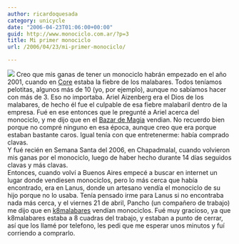 ```yaml
---
author: ricardoquesada
category: unicycle
date: "2006-04-23T01:06:00+00:00"
guid: http://www.monociclo.com.ar/?p=3
title: Mi primer monociclo
url: /2006/04/23/mi-primer-monociclo/

---
```

[![](http://photos1.blogger.com/blogger/3750/1778/200/image5.jpg)](http://photos1.blogger.com/blogger/3750/1778/1600/image5.jpg) Creo que mis ganas de tener un monociclo habrán empezado en el año 2001, cuando en [Core](http://www.coresecurity.com) estaba la fiebre de los malabares. Todos teníamos pelotitas, algunos más de 10 (yo, por ejemplo), aunque no sabíamos hacer con más de 3. Eso no importaba. Ariel Aizenberg era el Dios de los malabares, de hecho él fue el culpable de esa fiebre malabaril dentro de la empresa. Fué en ese entonces que le pregunté a Ariel acerca del monociclo, y me dijo que en el [Bazar de Magia](http://www.bazardemagia.com) vendian. No recuerdo bien porque no compré ninguno en esa época, aunque creo que era porque estaban bastante caros. Igual tenía con que entretenerme: había comprado clavas.  
Y fué recién en Semana Santa del 2006, en Chapadmalal, cuando volvieron mis ganas por el monociclo, luego de haber hecho durante 14 días seguidos clavas y más clavas.  
Entonces, cuando volví a Buenos Aires empecé a buscar en internet un lugar donde vendiesen monociclos, pero lo más cerca que había encontrado, era en Lanus, donde un artesano vendía el monociclo de su hijo porque no lo usaba. Tenía pensado irme para Lanus si no encontraba nada más cerca, y el viernes 21 de abril, Pancho (un compañero de trabajo) me dijo que en [k8malabares](http://www.k8malabares.com.ar/) vendían monociclos. Fué muy gracioso, ya que k8malabares estaba a 8 cuadras del trabajo, y estaban a punto de cerrar, así que los llamé por telefono, les pedi que me esperar unos minutos y fuí corriendo a comprarlo.
